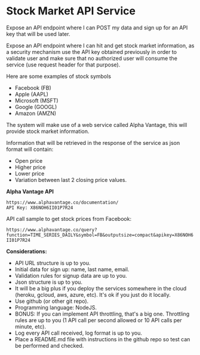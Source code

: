 # Stock Market API Service

Expose an API endpoint where I can POST my data and sign up for an API key that will be used later.

Expose an API endpoint where I can hit and get stock market information, as a security mechanism use the API key obtained previously in order to validate user and make sure that no authorized user will consume the service (use request header for that purpose). 

Here are some examples of stock symbols
- Facebook (FB)
- Apple (AAPL)
- Microsoft (MSFT)
- Google (GOOGL)
- Amazon (AMZN)

The system will make use of a web service called Alpha Vantage, this will provide stock market information.

Information that will be retrieved in the response of the service as json format will contain:
- Open price
- Higher price
- Lower price
- Variation between last 2 closing price values.

**Alpha Vantage API**
```
https://www.alphavantage.co/documentation/
API Key: X86NOH6II01P7R24
```

API call sample to get stock prices from Facebook:

`https://www.alphavantage.co/query?function=TIME_SERIES_DAILY&symbol=FB&outputsize=compact&apikey=X86NOH6II01P7R24`

**Considerations:**
- API URL structure is up to you.
- Initial data for sign up: name, last name, email.
- Validation rules for signup data are up to you.
- Json structure is up to you.
- It will be a big plus if you deploy the services somewhere in the cloud (heroku, gcloud, aws, azure, etc). It's ok if you just do it locally.
- Use github (or other git repo).
- Programming language: NodeJS.
- BONUS: If you can implement API throttling, that's a big one. Throttling rules are up to you (1 API call per second allowed or 10 API calls per minute, etc).
- Log every API call received, log format is up to you.
- Place a README.md file with instructions in the github repo so test can be performed and checked.
